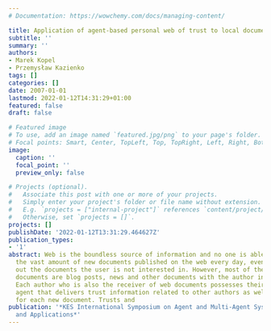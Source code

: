 ```yaml
---
# Documentation: https://wowchemy.com/docs/managing-content/

title: Application of agent-based personal web of trust to local document ranking
subtitle: ''
summary: ''
authors:
- Marek Kopel
- Przemysław Kazienko
tags: []
categories: []
date: 2007-01-01
lastmod: 2022-01-12T14:31:29+01:00
featured: false
draft: false

# Featured image
# To use, add an image named `featured.jpg/png` to your page's folder.
# Focal points: Smart, Center, TopLeft, Top, TopRight, Left, Right, BottomLeft, Bottom, BottomRight.
image:
  caption: ''
  focal_point: ''
  preview_only: false

# Projects (optional).
#   Associate this post with one or more of your projects.
#   Simply enter your project's folder or file name without extension.
#   E.g. `projects = ["internal-project"]` references `content/project/deep-learning/index.md`.
#   Otherwise, set `projects = []`.
projects: []
publishDate: '2022-01-12T13:31:29.464627Z'
publication_types:
- '1'
abstract: Web is the boundless source of information and no one is able to process
  the vast amount of new documents published on the web every day, even with filtering
  out the documents the user is not interested in. However, most of the recent web
  documents are blog posts, news and other documents with the author information established.
  Each author who is also the receiver of web documents possesses their own personal
  agent that delivers trust information related to other authors as well as rank data
  for each new document. Trusts and
publication: '*KES International Symposium on Agent and Multi-Agent Systems: Technologies
  and Applications*'
---
```


